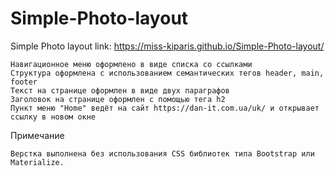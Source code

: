 # Simple-Photo-layout
Simple Photo layout link: https://miss-kiparis.github.io/Simple-Photo-layout/


    Навигационное меню оформлено в виде списка со ссылками
    Структура оформлена с использованием семантических тегов header, main, footer
    Текст на странице оформлен в виде двух параграфов
    Заголовок на странице оформлен с помощью тега h2
    Пункт меню "Home" ведёт на сайт https://dan-it.com.ua/uk/ и открывает ссылку в новом окне

Примечание

    Верстка выполнена без использования CSS библиотек типа Bootstrap или Materialize.

 
